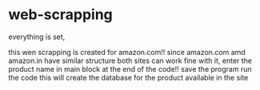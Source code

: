 # web-scrapping

everything is set,

this wen scrapping is created for amazon.com!! since amazon.com amd amazon.in have similar structure both sites can work fine with it, 
enter the product name in main block at the end of the code!!
save the program
run the code
this will create the database for the product available in the site
